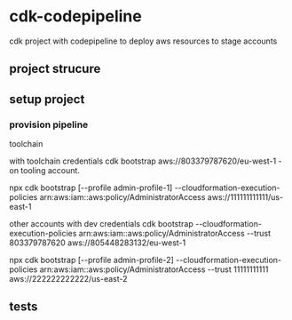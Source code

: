 # cdk-codepipeline
cdk project with codepipeline to deploy aws resources to stage accounts

## project strucure

## setup project

### provision pipeline
toolchain

with toolchain credentials
cdk bootstrap aws://803379787620/eu-west-1 - on tooling account.

npx cdk bootstrap     [--profile admin-profile-1]     --cloudformation-execution-policies arn:aws:iam::aws:policy/AdministratorAccess     aws://111111111111/us-east-1


other accounts
with dev credentials
cdk bootstrap --cloudformation-execution-policies arn:aws:iam::aws:policy/AdministratorAccess --trust 803379787620 aws://805448283132/eu-west-1

npx cdk bootstrap     [--profile admin-profile-2]     --cloudformation-execution-policies arn:aws:iam::aws:policy/AdministratorAccess     --trust 11111111111     aws://222222222222/us-east-2


## tests


